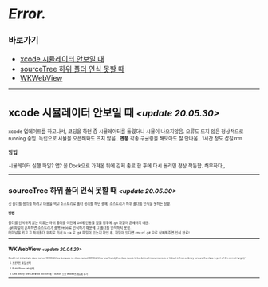 # *Error.*

### 바로가기

- [xcode 시뮬레이터 안보일 때](#xcodesimulatornon)
- [sourceTree 하위 폴더 인식 못할 때](#sourcetreedir)
- [WKWebView](#WKWebView)

----

## <a name="xcodesimulatornon"></a>xcode 시뮬레이터 안보일 때 *<small><update 20.05.30><small>*
xcode 업데이트를 하고나서, 코딩을 하던 중 시뮬레이터를 돌렸더니 시뮬이 나오지않음. 오류도 뜨지 않음 정상적으로 running 중임. 독립으로 시뮬을 오픈해봐도 뜨지 않음.. **멘붕** 각종 구글링을 해보아도 잘 안나옴.. 1시간 정도 삽질ㅠㅠ

#### 방법
시뮬레이터 실행 파일? 앱? 을 Dock으로 가져온 뒤에 강제 종료 한 후에 다시 돌리면 정상 작동함. 허무하다,,
  
----

## <a name="sourcetreedir"></a>sourceTree 하위 폴더 인식 못할 때 *<small><update 20.05.30><small>*
깃 폴더를 정리를 하려고 마음을 먹고 소스트리로 폴더 정리를 하던 중에, 소스트리가 하위 폴더를 인식을 못하는 상황.

#### 방법
폴더를 인식하지 않는 이유는 하위 폴더를 이전에 Git에 연동을 했을 경우에 .git 파일이 존재하기 때문.<br>
.git 파일이 존재하면 소스트리가 중복 repo로 인식하기 때문에 그 폴더를 인식하지 못함.<br>
터미널을 키고 그 하위폴더 위치로 가서 ls -la 로 .git 파일이 있는지 확인 후, 파일이 있다면 rm -rf .git 으로 삭제해주면 인식 완료!

----

## <a name="WKWebView"></a>WKWebView *<small><update 20.04.29><small>*

Could not instantiate class named WKWebView because no class named WKWebView was found; the class needs to be defined in source code or linked in from a library (ensure the class is part of the correct target)’
1. 프로젝트 파일 선택

2. Build Phase tab 선택

3. Link Binary with Libraries section 에 + button 으로 webkit프레임웤 추가

----
